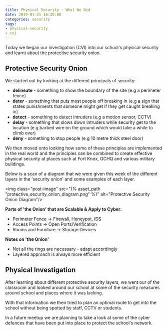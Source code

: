 ```yaml
---
title: Physical Security - What We Did
date: 2019-01-21 16:30:00
categories: security
tags: 
- physical-security
- cvi
---
```

Today we began our investigation (CVI) into our school's physical security and learnt about the protective security onion.

## Protective Security Onion
We started out by looking at the different principals of security:
* **delineate** - something to show the boundary of the site (e.g a perimeter fence)
* **deter** - something that puts most people off breaking in (e.g a sign that states punishments that someone might get if they get caught breaking in)
* **detect** - something to detect intruders (e.g a motion sensor, CCTV)
* **delay** - something that slows down intruders while security get to the location (e.g barbed wire on the ground which would take a while to climb over)
* **deny** - something to stop people (e.g 10 metre thick steel door)

We then moved onto looking how some of these principles are implemented in the real world and the principles can be combined to create effective physical security at places such at Fort Knox, GCHQ and various military buildings.

Below is a scan of a diagram that we were given this week of the different layers in the 'security onion' and some examples of each layer.

<img class="post-image" src="{% asset_path "protective_security_onion_diagram.png" %}" alt="Protective Security Onion Diagram"/>

**Parts of 'the Onion' that are Scalable & Apply to Cyber:**
* Perimeter Fence → Firewall, Honeypot, IDS
* Access Points → Open Ports/Verification
* Rooms and Furniture → Storage Devices

**Notes on 'the Onion'**
* Not all the rings are necessary - adapt accordingly
* Layered approach is always more efficient

## Physical Investigation
After learning about different protective security layers, we went our of the classroom and looked around our school at some of the security measures around school and places where it was lacking.

With that information we then tried to plan an optimal route to get into the school without being spotted by staff, CCTV or students.

In a future meetup we are planning to take a look at some of the cyber defences that have been put into place to protect the school's network.